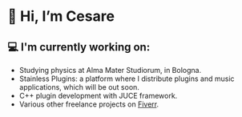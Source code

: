 # 👋 Hi, I’m Cesare

## 💻 I'm currently working on:
- Studying physics at Alma Mater Studiorum, in Bologna.
- Stainless Plugins: a platform where I distribute plugins and music applications, which will be out soon.
- C++ plugin development with JUCE framework.
- Various other freelance projects on [Fiverr](https://it.fiverr.com/cesaresabattini).
